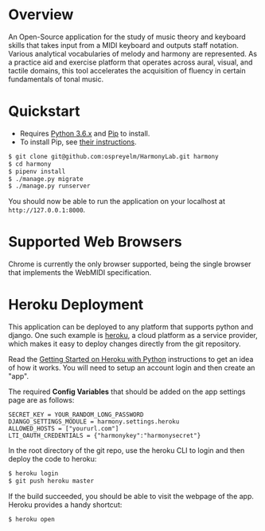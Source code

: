 # Overview

An Open-Source application for the study of music theory and keyboard skills that takes input from a MIDI keyboard and outputs staff notation. Various analytical vocabularies of melody and harmony are represented. As a practice aid and exercise platform that operates across aural, visual, and tactile domains, this tool accelerates the acquisition of fluency in certain fundamentals of tonal music.

# Quickstart

- Requires [Python 3.6.x](http://python.org/download/releases/) and [Pip](http://www.pip-installer.org/) to install. 
- To install Pip, see [their instructions](http://www.pip-installer.org/en/latest/installing.html).

```sh
$ git clone git@github.com:ospreyelm/HarmonyLab.git harmony
$ cd harmony
$ pipenv install
$ ./manage.py migrate
$ ./manage.py runserver
```
You should now be able to run the application on your localhost at ```http://127.0.0.1:8000```. 

# Supported Web Browsers

Chrome is currently the only browser supported, being the single browser that implements the WebMIDI specification.

# Heroku Deployment

This application can be deployed to any platform that supports python and django. One such example is 
[heroku](https://heroku.com/), a cloud platform as a service provider, which makes it easy to deploy changes
directly from the git repository. 

Read the [Getting Started on Heroku with Python](https://devcenter.heroku.com/articles/getting-started-with-python#introduction)
instructions to get an idea of how it works. You will need to setup an account login and then create an "app".

The required  **Config Variables** that should be added on the app settings page are as follows:

```
SECRET_KEY = YOUR_RANDOM_LONG_PASSWORD
DJANGO_SETTINGS_MODULE = harmony.settings.heroku
ALLOWED_HOSTS = ["yoururl.com"]
LTI_OAUTH_CREDENTIALS = {"harmonykey":"harmonysecret"}
```

In the root directory of the git repo, use the heroku CLI to login and then deploy the code to heroku:

```bash
$ heroku login
$ git push heroku master
```

If the build succeeded, you should be able to visit the webpage of the app. Heroku provides a handy shortcut:

```bash
$ heroku open
```
